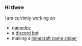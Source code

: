 ### Hi there ###
I am currintly working on
   * [gamedev](https://github.com/greenstar-productions/divel)
   * a [discord bot](https://github.com/haovipaws/mathbot)
   * making a [minecraft name sniper](https://github.com/haovipaws/namesniper.rs)
<!--
**haovipaws/haovipaws** is a ✨ _special_ ✨ repository because its `README.md` (this file) appears on your GitHub profile.

Here are some ideas to get you started:

- 🔭 I’m currently working on ...
- 🌱 I’m currently learning ...
- 👯 I’m looking to collaborate on ...
- 🤔 I’m looking for help with ...
- 💬 Ask me about ...
- 📫 How to reach me: ...
- 😄 Pronouns: ...
- ⚡ Fun fact: ...
-->
